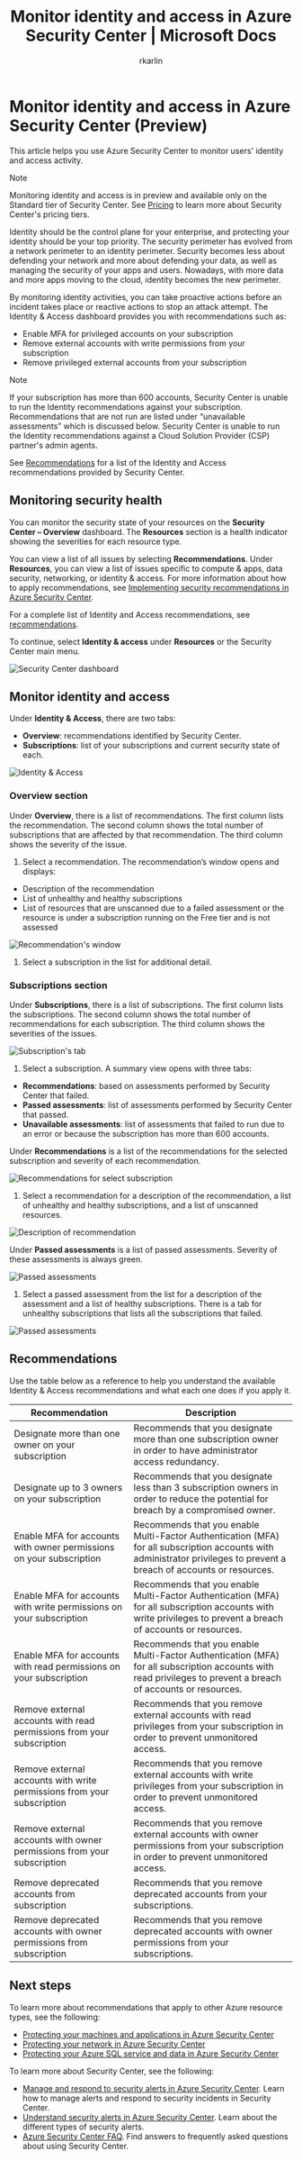 ﻿---
title: Monitor identity and access in Azure Security Center | Microsoft Docs
description: Learn how to use the identity and access capability in Azure Security Center to monitor your users' access activity and identity-related issues.
services: security-center
documentationcenter: na
author: rkarlin
manager: mbaldwin
editor: ''

ms.assetid: 9f04e730-4cfa-4078-8eec-905a443133da
ms.service: security-center
ms.devlang: na
ms.topic: conceptual
ms.tgt_pltfrm: na
ms.workload: na
ms.date: 08/08/2018
ms.author: rkarlin

---
# Monitor identity and access in Azure Security Center (Preview)
This article helps you use Azure Security Center to monitor users' identity and access activity.

> [!NOTE]
> Monitoring identity and access is in preview and available only on the Standard tier of Security Center. See [Pricing](security-center-pricing.md) to learn more about Security Center's pricing tiers.
>
>

Identity should be the control plane for your enterprise, and protecting your identity should be your top priority. The security perimeter has evolved from a network perimeter to an identity perimeter. Security becomes less about defending your network and more about defending your data, as well as managing the security of your apps and users. Nowadays, with more data and more apps moving to the cloud, identity becomes the new perimeter.

By monitoring identity activities, you can take proactive actions before an incident takes place or reactive actions to stop an attack attempt. The Identity & Access dashboard provides you with recommendations such as:

- Enable MFA for privileged accounts on your subscription
- Remove external accounts with write permissions from your subscription
- Remove privileged external accounts from your subscription

> [!NOTE]
> If your subscription has more than 600 accounts, Security Center is unable to run the Identity recommendations against your subscription. Recommendations that are not run are listed under “unavailable assessments” which is discussed below.
Security Center is unable to run the Identity recommendations against a Cloud Solution Provider (CSP) partner's admin agents.
>
>

See [Recommendations](security-center-identity-access.md#recommendations) for a list of the Identity and Access recommendations provided by Security Center.

## Monitoring security health
You can monitor the security state of your resources on the **Security Center – Overview** dashboard. The **Resources** section is a health indicator showing the severities for each resource type.

You can view a list of all issues by selecting **Recommendations**. Under **Resources**, you can view a list of issues specific to compute & apps, data security, networking, or identity & access. For more information about how to apply recommendations, see [Implementing security recommendations in Azure Security Center](security-center-recommendations.md).

For a complete list of Identity and Access recommendations, see [recommendations](security-center-identity-access.md#recommendations).

To continue, select **Identity & access** under **Resources** or the Security Center main menu.

![Security Center dashboard][1]

## Monitor identity and access
Under **Identity & Access**, there are two tabs:

- **Overview**: recommendations identified by Security Center.
- **Subscriptions**: list of your subscriptions and current security state of each.

![Identity & Access][2]

### Overview section
Under **Overview**, there is a list of recommendations. The first column lists the recommendation. The second column shows the total number of subscriptions that are affected by that recommendation. The third column shows the severity of the issue.

1. Select a recommendation. The recommendation’s window opens and displays:

  - Description of the recommendation
  - List of unhealthy and healthy subscriptions
  - List of resources that are unscanned due to a failed assessment or the resource is under a subscription running on the Free tier and is not assessed

  ![Recommendation's window][3]

1. Select a subscription in the list for additional detail.

### Subscriptions section
Under **Subscriptions**, there is a list of subscriptions. The first column lists the subscriptions. The second column shows the total number of recommendations for each subscription. The third column shows the severities of the issues.

![Subscription's tab][4]

1.	Select a subscription. A summary view opens with three tabs:

  - **Recommendations**:  based on assessments performed by Security Center that failed.
  - **Passed assessments**: list of assessments performed by Security Center that passed.
  - **Unavailable assessments**: list of assessments that failed to run due to an error or because the subscription has more than 600 accounts.

  Under **Recommendations** is a list of the recommendations for the selected subscription and severity of each recommendation.

  ![Recommendations for select subscription][5]

1. Select a recommendation for a description of the recommendation, a list of unhealthy and healthy subscriptions, and a list of unscanned resources.

  ![Description of recommendation][6]

  Under **Passed assessments** is a list of passed assessments.  Severity of these assessments is always green.

  ![Passed assessments][7]

1. Select a passed assessment from the list for a description of the assessment and a list of healthy subscriptions. There is a tab for unhealthy subscriptions that lists all the subscriptions that failed.

  ![Passed assessments][8]

## Recommendations
Use the table below as a reference to help you understand the available Identity & Access recommendations and what each one does if you apply it.

| Recommendation | Description |
| --- | --- |
| Designate more than one owner on your subscription | Recommends that you designate more than one subscription owner in order to have administrator access redundancy. |
| Designate up to 3 owners on your subscription | Recommends that you designate less than 3 subscription owners in order to reduce the potential for breach by a compromised owner. |
| Enable MFA for accounts with owner permissions on your subscription | Recommends that you enable Multi-Factor Authentication (MFA) for all subscription accounts with administrator privileges to prevent a breach of accounts or resources. |
| Enable MFA for accounts with write permissions on your subscription | Recommends that you enable Multi-Factor Authentication (MFA) for all subscription accounts with write privileges to prevent a breach of accounts or resources. |
| Enable MFA for accounts with read permissions on your subscription | Recommends that you enable Multi-Factor Authentication (MFA) for all subscription accounts with read privileges to prevent a breach of accounts or resources. |
| Remove external accounts with read permissions from your subscription | Recommends that you remove external accounts with read privileges from your subscription in order to prevent unmonitored access. |
| Remove external accounts with write permissions from your subscription | Recommends that you remove external accounts with write privileges from your subscription in order to prevent unmonitored access. |
| Remove external accounts with owner permissions from your subscription | Recommends that you remove external accounts with owner permissions from your subscription in order to prevent unmonitored access. |
| Remove deprecated accounts from subscription | Recommends that you remove deprecated accounts from your subscriptions. |
| Remove deprecated accounts with owner permissions from subscription | Recommends that you remove deprecated accounts with owner permissions from your subscriptions. |

## Next steps
To learn more about recommendations that apply to other Azure resource types, see the following:

- [Protecting your machines and applications in Azure Security Center](security-center-virtual-machine-recommendations.md)
- [Protecting your network in Azure Security Center](security-center-network-recommendations.md)
- [Protecting your Azure SQL service and data in Azure Security Center](security-center-sql-service-recommendations.md)

To learn more about Security Center, see the following:
* [Manage and respond to security alerts in Azure Security Center](https://docs.microsoft.com/azure/security-center/security-center-managing-and-responding-alerts). Learn how to manage alerts and respond to security incidents in Security Center.
* [Understand security alerts in Azure Security Center](https://docs.microsoft.com/azure/security-center/security-center-alerts-type). Learn about the different types of security alerts.
* [Azure Security Center FAQ](security-center-faq.md). Find answers to frequently asked questions about using Security Center.


<!--Image references-->
[1]: ./media/security-center-identity-access/overview.png
[2]: ./media/security-center-identity-access/identity-dashboard.png
[3]: ./media/security-center-identity-access/select-subscription.png
[4]: ./media/security-center-identity-access/subscriptions.png
[5]: ./media/security-center-identity-access/recommendations.png
[6]: ./media/security-center-identity-access/designate.png
[7]: ./media/security-center-identity-access/passed-assessments.png
[8]: ./media/security-center-identity-access/remove.png
